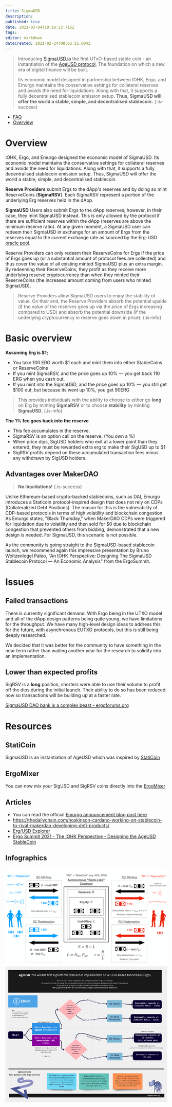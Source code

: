 ```yaml
---
title: SigmaUSD
description: 
published: true
date: 2021-03-04T19:10:23.715Z
tags: 
editor: markdown
dateCreated: 2021-02-24T08:02:25.004Z
---
```


> Introducing [SigmaUSD.io](https://sigmausd.io/#/) the first UTxO-based stable coin - an instantiation of the [AgeUSD protocol](https://github.com/Emurgo/age-usd). The foundation on which a new era of digital finance will be built.
>
>Its economic model designed in partnership between IOHK, Ergo, and Emurgo maintains the conservative settings for collateral reserves and avoids the need for liquidations. Along with that, it supports a fully decentralised stablecoin emission setup. **Thus, SigmaUSD will offer the world a stable, simple, and decentralised stablecoin.**
{.is-success}

- [FAQ](/SigmaUSD/FAQ)
- [Overview](/SigmaUSD/Overview)

# Overview 
IOHK, Ergo, and Emurgo designed the economic model of SigmaUSD. Its economic model maintains the conservative settings for collateral reserves and avoids the need for liquidations. Along with that, it supports a fully decentralised stablecoin emission setup. Thus, SigmaUSD will offer the world a stable, simple, and decentralised stablecoin.

**Reserve Providers** submit Ergs to the dApp's reserves and by doing so mint ReserveCoins (**SigmaRSV**). Each SigmaRSV represent a portion of the underlying Erg reserves held in the dApp.

**SigmaUSD** Users also submit Ergs to the dApp reserves; however, in their case, they mint SigmaUSD instead. This is only allowed by the protocol if there are sufficient reserves within the dApp (reserves are above the minimum reserve ratio). At any given moment, a SigmaUSD user can redeem their SigmaUSD in exchange for an amount of Ergs from the reserves equal to the current exchange rate as sourced by the Erg-USD [oracle pool](https://explorer.ergoplatform.com/en/oracle-pool-state/ergusd). 

Reserve Providers can only redeem their ReserveCoins for Ergs if the price of Ergs goes up (or a substantial amount of protocol fees are collected) and thus cover the value of all existing minted SigmaUSD plus an extra margin. By redeeming their ReserveCoins, they profit as they receive more underlying reserve cryptocurrency than when they minted their ReserveCoins (the increased amount coming from users who minted SigmaUSD).

> Reserve Providers allow SigmaUSD users to enjoy the stability of value. On their end, the Reserve Providers absorb the potential upside (if the value of the reserves goes up via the price of Ergs increasing compared to USD) and absorb the potential downside (if the underlying cryptocurrency in reserve goes down in price).
{.is-info}


# Basic overview

**Assuming Erg is $1;**

- You take 100 ERG worth $1 each and mint them into either StableCoins or ReserveCoins
- If you mint SigmaRSV, and the price goes up 10% — you get back 110 ERG when you cash out.
- If you mint into the SigmaUSD, and the price goes up 10% — you still get $100 out, but because its went up 10%, you get 90ERG

> This provides individuals with the ability to choose to either go **long** on Erg by minting **SigmaRSV** or to choose **stability** by minting **SigmaUSD.**
{.is-info}

**The 1% fee goes back into the reserve**
- This fee accumulates in the reserve.
- SigmaRSV is an option call on the reserve. (You own a %)
- When price dips, SigUSD holders who exit at a lower point than they entered, they must be rewarded extra erg to make their SigUSD up to $1
- SigRSV profits depend on these accumulated transaction fees minus any withdrawn by SigUSD holders. 





## Advantages over MakerDAO
> **No liquidations!**
{.is-success}

Unlike Ethereum-based crypto-backed stablecoins, such as DAI, Emurgo introduces a Staticoin protocol-inspired design that does not rely on CDPs (Collateralized Debt Positions). The reason for this is the vulnerability of CDP-based protocols in terms of high volatility and blockchain congestion. As Emurgo states, "Black Thursday," when MakerDAO CDPs were triggered for liquidation due to volatility and then sold for $0 due to blockchain congestion that prevented others from bidding, demonstrated that a new design is needed. For SigmaUSD, this scenario is not possible.

As the community is going straight to the SigmaUSD-based stablecoin launch, we recommend again this impressive presentation by Bruno Woltzenlogel Paleo, "An IOHK Perspective: Designing The SigmaUSD Stablecoin Protocol — An Economic Analysis" from the ErgoSummit.





# Issues

## Failed transactions
There is currently significant demand. With Ergo being in the UTXO model and all of the dApp design patterns being quite young, we have limitations for the throughput. We have many high-level design ideas to address this for the future, with asynchronous EUTXO protocols, but this is still being deeply researched. 

We decided that it was better for the community to have something in the near term rather than waiting another year for the research to solidify into an implementation.


## Lower than expected profits

SigRSV is a **long** position, shorters were able to use their volume to profit off the dips during the initial launch. Their ability to do so has been reduced now so transactions will be building up at a faster rate. 

[SigmaUSD DAO bank is a complex beast - ergoforums.org](https://www.ergoforum.org/t/sigmausd-dao-bank-is-a-complex-beast/767)

# Resources

## StatiCoin

SigmaUSD is an instantiation of AgeUSD which was inspired by [StatiCoin](http://staticoin.com/whitepaper.pdf)

## ErgoMixer

You can now mix your SigUSD and SigRSV coins directly into the [ErgoMixer](/ErgoMixer)

## Articles
- You can read the official [Emurgo announcement blog post here](https://ergoplatform.org/en/blog/2021_02_26-sigmausd-released/)
- https://thedailychain.com/hoskinson-cardano-working-on-stablecoin-to-rival-makerdao-developing-defi-products/
- [Erg/USD Explorer](https://explorer.ergoplatform.com/en/oracle-pool-state/ergusd) 
- [Ergo Summit 2021 - The IOHK Perspective - Designing the AgeUSD StableCoin](https://youtu.be/zG-rxMCDIa0?t=9247)


## Infographics

![screenshot_2021-02-25_at_19.14.01.png](/screenshot_2021-02-25_at_19.14.01.png)
![unknown.png](/unknown.png)